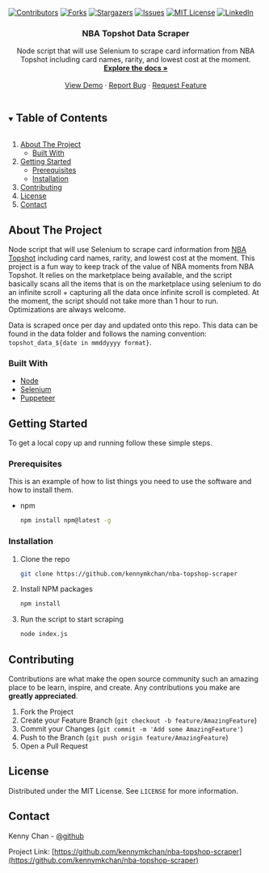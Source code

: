 [![Contributors][contributors-shield]][contributors-url]
[![Forks][forks-shield]][forks-url]
[![Stargazers][stars-shield]][stars-url]
[![Issues][issues-shield]][issues-url]
[![MIT License][license-shield]][license-url]
[![LinkedIn][linkedin-shield]][linkedin-url]


<!-- PROJECT LOGO -->
<p align="center">
  <h3 align="center">NBA Topshot Data Scraper</h3>

  <p align="center">
    Node script that will use Selenium to scrape card information from NBA Topshot including card names, rarity, and lowest cost at the moment.
    <br />
    <a href="https://github.com/kennymkchan/nba-topshop-scraper"><strong>Explore the docs »</strong></a>
    <br />
    <br />
    <a href="https://github.com/kennymkchan/nba-topshop-scraper">View Demo</a>
    ·
    <a href="https://github.com/kennymkchan/nba-topshop-scraper/issues">Report Bug</a>
    ·
    <a href="https://github.com/kennymkchan/nba-topshop-scraper/issues">Request Feature</a>
  </p>
</p>



<!-- TABLE OF CONTENTS -->
<details open="open">
  <summary><h2 style="display: inline-block">Table of Contents</h2></summary>
  <ol>
    <li>
      <a href="#about-the-project">About The Project</a>
      <ul>
        <li><a href="#built-with">Built With</a></li>
      </ul>
    </li>
    <li>
      <a href="#getting-started">Getting Started</a>
      <ul>
        <li><a href="#prerequisites">Prerequisites</a></li>
        <li><a href="#installation">Installation</a></li>
      </ul>
    </li>
    <li><a href="#contributing">Contributing</a></li>
    <li><a href="#license">License</a></li>
    <li><a href="#contact">Contact</a></li>
  </ol>
</details>


<!-- ABOUT THE PROJECT -->
## About The Project

Node script that will use Selenium to scrape card information from [NBA Topshot](https://www.nbatopshot.com/) including card names, rarity, and lowest cost at the moment. This project is a fun way to keep track of the value of NBA moments from NBA Topshot. It relies on the marketplace being available, and the script basically scans all the items that is on the marketplace using selenium to do an infinite scroll + capturing all the data once infinite scroll is completed. At the moment, the script should not take more than 1 hour to run. Optimizations are always welcome.

Data is scraped once per day and updated onto this repo. This data can be found in the data folder and follows the naming convention: `topshot_data_${date in mmddyyyy format}`.

### Built With

* [Node](https://nodejs.org/en/)
* [Selenium](https://www.selenium.dev/)
* [Puppeteer](https://developers.google.com/web/tools/puppeteer)


<!-- GETTING STARTED -->
## Getting Started

To get a local copy up and running follow these simple steps.

### Prerequisites

This is an example of how to list things you need to use the software and how to install them.
* npm
  ```sh
  npm install npm@latest -g
  ```

### Installation

1. Clone the repo
   ```sh
   git clone https://github.com/kennymkchan/nba-topshop-scraper
   ```
2. Install NPM packages
   ```sh
   npm install
   ```
3. Run the script to start scraping
    ```sh
    node index.js
    ```


<!-- CONTRIBUTING -->
## Contributing

Contributions are what make the open source community such an amazing place to be learn, inspire, and create. Any contributions you make are **greatly appreciated**.

1. Fork the Project
2. Create your Feature Branch (`git checkout -b feature/AmazingFeature`)
3. Commit your Changes (`git commit -m 'Add some AmazingFeature'`)
4. Push to the Branch (`git push origin feature/AmazingFeature`)
5. Open a Pull Request

<!-- LICENSE -->
## License

Distributed under the MIT License. See `LICENSE` for more information.


<!-- CONTACT -->
## Contact

Kenny Chan - [@github](https://github.com/kennymkchan)

Project Link: [https://github.com/kennymkchan/nba-topshop-scraper](https://github.com/kennymkchan/nba-topshop-scraper)


<!-- MARKDOWN LINKS & IMAGES -->
<!-- https://www.markdownguide.org/basic-syntax/#reference-style-links -->
[contributors-shield]: https://img.shields.io/github/contributors/kennymkchan/nba-topshop-scraper.svg?style=for-the-badge
[contributors-url]: https://github.com/kennymkchan/nba-topshop-scraper/graphs/contributors
[forks-shield]: https://img.shields.io/github/forks/kennymkchan/nba-topshop-scraper.svg?style=for-the-badge
[forks-url]: https://github.com/kennymkchan/nba-topshop-scraper/network/members
[stars-shield]: https://img.shields.io/github/stars/kennymkchan/nba-topshop-scraper.svg?style=for-the-badge
[stars-url]: https://github.com/kennymkchan/nba-topshop-scraper/stargazers
[issues-shield]: https://img.shields.io/github/issues/kennymkchan/nba-topshop-scraper.svg?style=for-the-badge
[issues-url]: https://github.com/kennymkchan/nba-topshop-scraper/issues
[license-shield]: https://img.shields.io/github/license/kennymkchan/nba-topshop-scraper.svg?style=for-the-badge
[license-url]: https://github.com/kennymkchan/nba-topshop-scraper/blob/master/LICENSE
[linkedin-shield]: https://img.shields.io/badge/-LinkedIn-black.svg?style=for-the-badge&logo=linkedin&colorB=555
[linkedin-url]: https://linkedin.com/in/kennymchan
